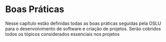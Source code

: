 # Boas Práticas

Nesse capítulo estão definidas todas as boas práticas seguidas pela OSLU para o desenvolvimento de software e criação de projetos. Serão cobridos todos os tópicos considerados essenciais nos projetos
